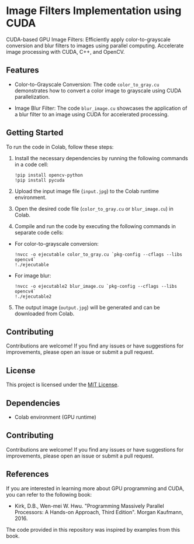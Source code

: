 # Image Filters Implementation using CUDA
CUDA-based GPU Image Filters: Efficiently apply color-to-grayscale conversion and blur filters to images using parallel computing. Accelerate image processing with CUDA, C++, and OpenCV.

## Features

- Color-to-Grayscale Conversion: The code `color_to_gray.cu` demonstrates how to convert a color image to grayscale using CUDA parallelization.

- Image Blur Filter: The code `blur_image.cu` showcases the application of a blur filter to an image using CUDA for accelerated processing.

## Getting Started

To run the code in Colab, follow these steps:

1. Install the necessary dependencies by running the following commands in a code cell:
   ``` 
   !pip install opencv-python
   !pip install pycuda
   ```

3. Upload the input image file (`input.jpg`) to the Colab runtime environment.

4. Open the desired code file (`color_to_gray.cu` or `blur_image.cu`) in Colab.

5. Compile and run the code by executing the following commands in separate code cells:
- For color-to-grayscale conversion:
  ```
  !nvcc -o ejecutable color_to_gray.cu `pkg-config --cflags --libs opencv4`
  !./ejecutable
  ```

- For image blur:
  ```
  !nvcc -o ejecutable2 blur_image.cu `pkg-config --cflags --libs opencv4`
  !./ejecutable2
  ```

5. The output image (`output.jpg`) will be generated and can be downloaded from Colab.

## Contributing

Contributions are welcome! If you find any issues or have suggestions for improvements, please open an issue or submit a pull request.

## License

This project is licensed under the [MIT License](LICENSE).

## Dependencies

- Colab environment (GPU runtime)

## Contributing

Contributions are welcome! If you find any issues or have suggestions for improvements, please open an issue or submit a pull request.

## References

If you are interested in learning more about GPU programming and CUDA, you can refer to the following book:

- Kirk, D.B., Wen-mei W. Hwu. "Programming Massively Parallel Processors: A Hands-on Approach, Third Edition". Morgan Kaufmann, 2016.

The code provided in this repository was inspired by examples from this book.


